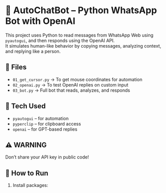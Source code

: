 # 🤖 AutoChatBot – Python WhatsApp Bot with OpenAI

This project uses Python to read messages from WhatsApp Web using `pyautogui`, and then responds using the OpenAI API.  
It simulates human-like behavior by copying messages, analyzing context, and replying like a person.

## 📂 Files
- `01_get_cursor.py` → To get mouse coordinates for automation
- `02_openai.py` → To test OpenAI replies on custom input
- `03_bot.py` → Full bot that reads, analyzes, and responds

## 🧠 Tech Used
- `pyautogui` – for automation
- `pyperclip` – for clipboard access
- `openai` – for GPT-based replies

## ⚠️ WARNING
Don’t share your API key in public code!

## 🚀 How to Run
1. Install packages:

